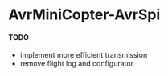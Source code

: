 # AvrMiniCopter-AvrSpi

#### TODO
- implement more efficient transmission 
- remove flight log and configurator 

